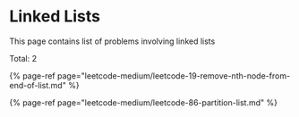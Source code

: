 # Linked Lists

This page contains list of problems involving linked lists

Total: 2

{% page-ref page="leetcode-medium/leetcode-19-remove-nth-node-from-end-of-list.md" %}

{% page-ref page="leetcode-medium/leetcode-86-partition-list.md" %}



